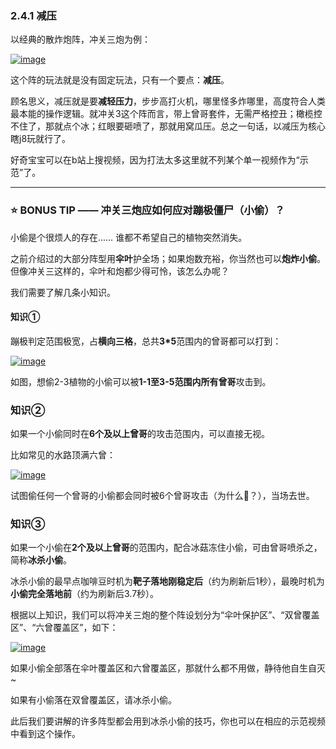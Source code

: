### 2.4.1 减压

 

以经典的散炸炮阵，冲关三炮为例：

 

[![image](https://forum.crescb.com/wp-content/uploads/wpforo/attachments/2/thumbnail/325-image.png)](https://forum.crescb.com/wp-content/uploads/wpforo/attachments/2/325-image.png)



 

这个阵的玩法就是没有固定玩法，只有一个要点：**减压**。

 

顾名思义，减压就是要**减轻压力**，步步高打火机，哪里怪多炸哪里，高度符合人类最本能的操作逻辑。就冲关3这个阵而言，带上曾哥套件，无需严格控丑；橄榄控不住了，那就点个冰；红眼要砸喷了，那就用窝瓜压。总之一句话，以减压为核心瞎j8玩就行了。

 

好奇宝宝可以在b站上搜视频，因为打法太多这里就不列某个单一视频作为“示范”了。

 

---

### ⭐ BONUS TIP —— 冲关三炮应如何应对蹦极僵尸（小偷）？

 

小偷是个很烦人的存在…… 谁都不希望自己的植物突然消失。

 

之前介绍过的大部分阵型用**伞叶**护全场；如果炮数充裕，你当然也可以**炮炸小偷**。但像冲关三这样的，伞叶和炮都少得可怜，该怎么办呢？

 

我们需要了解几条小知识。

 

#### 知识①

蹦极判定范围极宽，占**横向三格**，总共**3\*5**范围内的曾哥都可以打到：

 

[![image](https://forum.crescb.com/wp-content/uploads/wpforo/attachments/2/thumbnail/326-image.png)](https://forum.crescb.com/wp-content/uploads/wpforo/attachments/2/326-image.png)



 

如图，想偷2-3植物的小偷可以被**1-1至3-5范围内所有曾哥**攻击到。

 

 

### 知识②

如果一个小偷同时在**6个及以上曾哥**的攻击范围内，可以直接无视。

 

比如常见的水路顶满六曾：

 

[![image](https://forum.crescb.com/wp-content/uploads/wpforo/attachments/2/thumbnail/327-image.png)](https://forum.crescb.com/wp-content/uploads/wpforo/attachments/2/327-image.png)



 

试图偷任何一个曾哥的小偷都会同时被6个曾哥攻击（为什么🤔？），当场去世。

 

 

### 知识③

如果一个小偷在**2个及以上曾哥**的范围内，配合冰菇冻住小偷，可由曾哥喷杀之，简称**冰杀小偷**。

 

冰杀小偷的最早点咖啡豆时机为**靶子落地刚稳定后**（约为刷新后1秒），最晚时机为**小偷完全落地前**（约为刷新后3.7秒）。

 

 

根据以上知识，我们可以将冲关三炮的整个阵设划分为“伞叶保护区”、“双曾覆盖区”、“六曾覆盖区”，如下：

 

[![image](https://forum.crescb.com/wp-content/uploads/wpforo/attachments/2/thumbnail/328-image.png)](https://forum.crescb.com/wp-content/uploads/wpforo/attachments/2/328-image.png)



 

如果小偷全部落在伞叶覆盖区和六曾覆盖区，那就什么都不用做，静待他自生自灭~

 

如果有小偷落在双曾覆盖区，请冰杀小偷。

 

此后我们要讲解的许多阵型都会用到冰杀小偷的技巧，你也可以在相应的示范视频中看到这个操作。